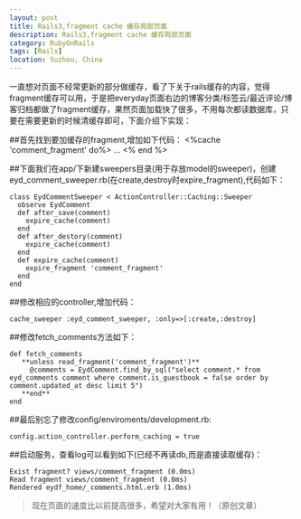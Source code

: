 ```yaml
---
layout: post
title: Rails3,fragment cache 缓存局部页面
description: Rails3,fragment cache 缓存局部页面
category: RubyOnRails
tags: [Rails]
location: Suzhou, China
---
```

一直想对页面不经常更新的部分做缓存，看了下关于rails缓存的内容，觉得fragment缓存可以用，于是把everyday页面右边的博客分类/标签云/最近评论/博客归档都做了fragment缓存，果然页面加载快了很多，不用每次都读数据库，只要在需要更新的时候清缓存即可，下面介绍下实现：

##首先找到要加缓存的fragment,增加如下代码：
	<%cache 'comment_fragment' do%>
	...
	<% end %>

##下面我们在app/下新建sweepers目录(用于存放model的sweeper)，创建eyd_comment_sweeper.rb(在create,destroy时expire_fragment),代码如下：

	class EydCommentSweeper < ActionController::Caching::Sweeper
	  observe EydComment
	  def after_save(comment)
		expire_cache(comment)
	  end
	  def after_destory(comment)
		expire_cache(comment)
	  end
	  def expire_cache(comment)
		expire_fragment 'comment_fragment'
	  end
	end

##修改相应的controller,增加代码：

	cache_sweeper :eyd_comment_sweeper, :only=>[:create,:destroy]

##修改fetch_comments方法如下：

	def fetch_comments
	   **unless read_fragment('comment_fragment')**
		 @comments = EydComment.find_by_sql("select comment.* from eyd_comments comment where comment.is_guestbook = false order by comment.updated_at desc limit 5")
	   **end**
	end

##最后别忘了修改config/enviroments/development.rb:

	config.action_controller.perform_caching = true

##启动服务，查看log可以看到如下(已经不再读db,而是直接读取缓存)：

	Exist fragment? views/comment_fragment (0.0ms)
	Read fragment views/comment_fragment (0.0ms)
	Rendered eydf_home/_comments.html.erb (1.0ms)
> 现在页面的速度比以前提高很多，希望对大家有用！（原创文章）
